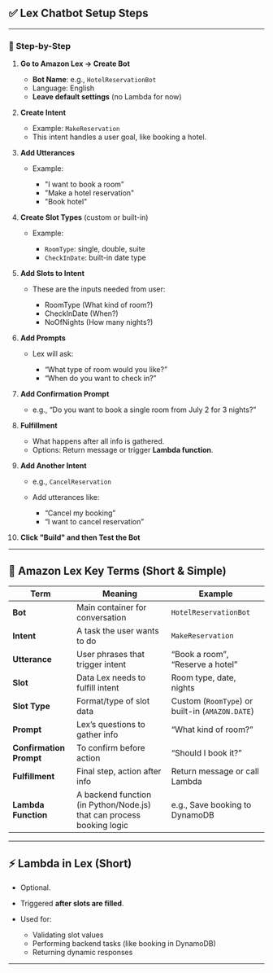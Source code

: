 ## ✅ **Lex Chatbot Setup Steps**

---

### 🔸 Step-by-Step

1. **Go to Amazon Lex → Create Bot**

   * **Bot Name**: e.g., `HotelReservationBot`
   * Language: English
   * **Leave default settings** (no Lambda for now)

2. **Create Intent**

   * Example: `MakeReservation`
   * This intent handles a user goal, like booking a hotel.

3. **Add Utterances**

   * Example:

     * "I want to book a room"
     * "Make a hotel reservation"
     * "Book hotel"

4. **Create Slot Types** (custom or built-in)

   * Example:

     * `RoomType`: single, double, suite
     * `CheckInDate`: built-in date type

5. **Add Slots to Intent**

   * These are the inputs needed from user:

     * RoomType (What kind of room?)
     * CheckInDate (When?)
     * NoOfNights (How many nights?)

6. **Add Prompts**

   * Lex will ask:

     * “What type of room would you like?”
     * “When do you want to check in?”

7. **Add Confirmation Prompt**

   * e.g., “Do you want to book a single room from July 2 for 3 nights?”

8. **Fulfillment**

   * What happens after all info is gathered.
   * Options: Return message or trigger **Lambda function**.

9. **Add Another Intent**

   * e.g., `CancelReservation`
   * Add utterances like:

     * “Cancel my booking”
     * “I want to cancel reservation”

10. **Click "Build" and then Test the Bot**

---

## 💬 Amazon Lex Key Terms (Short & Simple)

| Term                    | Meaning                                                               | Example                                         |
| ----------------------- | --------------------------------------------------------------------- | ----------------------------------------------- |
| **Bot**                 | Main container for conversation                                       | `HotelReservationBot`                           |
| **Intent**              | A task the user wants to do                                           | `MakeReservation`                               |
| **Utterance**           | User phrases that trigger intent                                      | “Book a room”, “Reserve a hotel”                |
| **Slot**                | Data Lex needs to fulfill intent                                      | Room type, date, nights                         |
| **Slot Type**           | Format/type of slot data                                              | Custom (`RoomType`) or built-in (`AMAZON.DATE`) |
| **Prompt**              | Lex’s questions to gather info                                        | “What kind of room?”                            |
| **Confirmation Prompt** | To confirm before action                                              | “Should I book it?”                             |
| **Fulfillment**         | Final step, action after info                                         | Return message or call Lambda                   |
| **Lambda Function**     | A backend function (in Python/Node.js) that can process booking logic | e.g., Save booking to DynamoDB                  |

---

## ⚡ Lambda in Lex (Short)

* Optional.
* Triggered **after slots are filled**.
* Used for:

  * Validating slot values
  * Performing backend tasks (like booking in DynamoDB)
  * Returning dynamic responses

---
